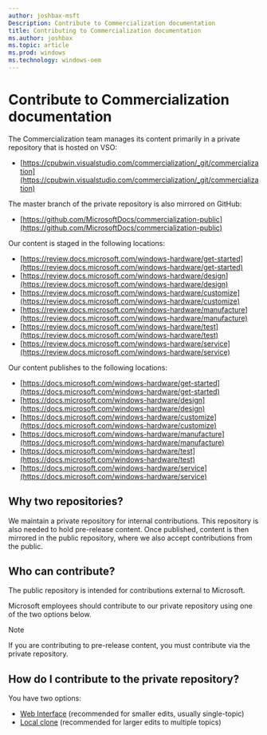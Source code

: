 ```yaml
---
author: joshbax-msft
Description: Contribute to Commercialization documentation
title: Contributing to Commercialization documentation
ms.author: joshbax
ms.topic: article
ms.prod: windows
ms.technology: windows-oem
---
```

# Contribute to Commercialization documentation

The Commercialization team manages its content primarily in a private repository that is hosted on VSO:
- [https://cpubwin.visualstudio.com/commercialization/_git/commercialization](https://cpubwin.visualstudio.com/commercialization/_git/commercialization)

The master branch of the private repository is also mirrored on GitHub:
- [https://github.com/MicrosoftDocs/commercialization-public](https://github.com/MicrosoftDocs/commercialization-public)

Our content is staged in the following locations:
- [https://review.docs.microsoft.com/windows-hardware/get-started](https://review.docs.microsoft.com/windows-hardware/get-started)
- [https://review.docs.microsoft.com/windows-hardware/design](https://review.docs.microsoft.com/windows-hardware/design)
- [https://review.docs.microsoft.com/windows-hardware/customize](https://review.docs.microsoft.com/windows-hardware/customize)
- [https://review.docs.microsoft.com/windows-hardware/manufacture](https://review.docs.microsoft.com/windows-hardware/manufacture)
- [https://review.docs.microsoft.com/windows-hardware/test](https://review.docs.microsoft.com/windows-hardware/test)
- [https://review.docs.microsoft.com/windows-hardware/service](https://review.docs.microsoft.com/windows-hardware/service)

Our content publishes to the following locations:
- [https://docs.microsoft.com/windows-hardware/get-started](https://docs.microsoft.com/windows-hardware/get-started)
- [https://docs.microsoft.com/windows-hardware/design](https://docs.microsoft.com/windows-hardware/design)
- [https://docs.microsoft.com/windows-hardware/customize](https://docs.microsoft.com/windows-hardware/customize)
- [https://docs.microsoft.com/windows-hardware/manufacture](https://docs.microsoft.com/windows-hardware/manufacture)
- [https://docs.microsoft.com/windows-hardware/test](https://docs.microsoft.com/windows-hardware/test)
- [https://docs.microsoft.com/windows-hardware/service](https://docs.microsoft.com/windows-hardware/service)

## Why two repositories?
We maintain a private repository for internal contributions. This repository is also needed to hold pre-release content. Once published, content is then mirrored in the public repository, where we also accept contributions from the public.

## Who can contribute?
The public repository is intended for contributions external to Microsoft.

Microsoft employees should contribute to our private repository using one of the two options below.

> [!NOTE]
> If you are contributing to pre-release content, you must contribute via the private repository.

## How do I contribute to the private repository?
You have two options:
- [Web Interface](contribute-via-web.md) (recommended for smaller edits, usually single-topic)
- [Local clone](contribute-via-local-clone.md) (recommended for larger edits to multiple topics)